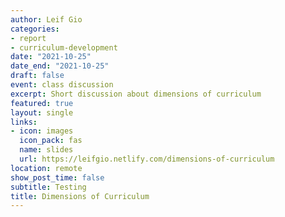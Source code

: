 ```yaml
---
author: Leif Gio
categories:
- report
- curriculum-development
date: "2021-10-25"
date_end: "2021-10-25"
draft: false
event: class discussion
excerpt: Short discussion about dimensions of curriculum
featured: true
layout: single
links:
- icon: images
  icon_pack: fas
  name: slides
  url: https://leifgio.netlify.com/dimensions-of-curriculum
location: remote
show_post_time: false
subtitle: Testing
title: Dimensions of Curriculum
---
```

